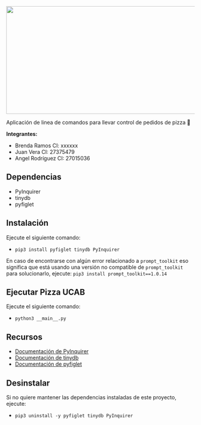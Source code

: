 <image src="./assets/project_logo.png" width="700" height="288" />

Aplicación de linea de comandos para llevar control de pedidos de pizza 🍕

**Integrantes:**
- Brenda Ramos CI: xxxxxx
- Juan Vera CI: 27375479
- Angel Rodríguez CI: 27015036

## Dependencias

- PyInquirer
- tinydb
- pyfiglet

## Instalación

Ejecute el siguiente comando:

- `pip3 install pyfiglet tinydb PyInquirer`

En caso de encontrarse con algún error relacionado a `prompt_toolkit`
eso significa que está usando una versión no compatible de `prompt_toolkit`
para solucionarlo, ejecute: `pip3 install prompt_toolkit==1.0.14`

## Ejecutar Pizza UCAB

Ejecute el siguiente comando:

- `python3 __main__.py`

## Recursos

- [Documentación de PyInquirer](https://github.com/CITGuru/PyInquirer)
- [Documentación de tinydb](https://pypi.org/project/tinydb/)
- [Documentación de pyfiglet]()

## Desinstalar

Si no quiere mantener las dependencias instaladas de este proyecto, ejecute:

- `pip3 uninstall -y pyfiglet tinydb PyInquirer`
